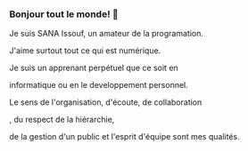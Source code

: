 ### Bonjour tout le monde! 👋

Je suis SANA Issouf, un amateur de la programation. 

J'aime surtout tout ce qui est numérique. 

Je suis un apprenant perpétuel que ce soit en 

informatique ou en le developpement personnel.

Le sens de l'organisation, d'écoute, de collaboration

, du respect de la hiérarchie,

de la gestion d'un public et l'esprit d'équipe sont mes qualités.




<!--
**sanisson/sanisson** is a ✨ _special_ ✨ repository because its `README.md` (this file) appears on your GitHub profile.

Here are some ideas to get you started:

- 🔭 I’m currently working on ...
- 🌱 I’m currently learning ...
- 👯 I’m looking to collaborate on ...
- 🤔 I’m looking for help with ...
- 💬 Ask me about ...
- 📫 How to reach me: ...
- 😄 Pronouns: ...
- ⚡ Fun fact: ...
-->
